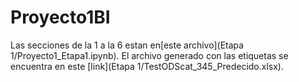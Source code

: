 # Proyecto1BI
Las secciones de la 1 a la 6 estan en[este archivo](Etapa 1/Proyecto1_Etapa1.ipynb).
El archivo generado con las etiquetas se encuentra en este [link](Etapa 1/TestODScat_345_Predecido.xlsx).  
